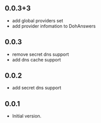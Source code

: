 ## 0.0.3+3
- add global providers set
- add provider infomation to DohAnswers

## 0.0.3
- remove secret dns support
- add dns cache support

## 0.0.2
- add secret dns support

## 0.0.1
- Initial version.
